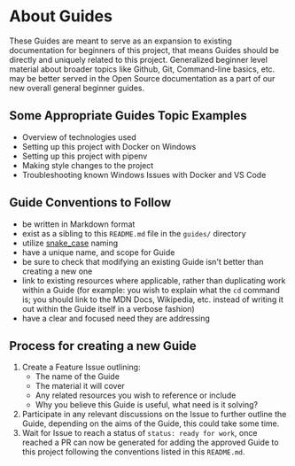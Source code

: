 # About Guides
These Guides are meant to serve as an expansion to existing documentation for
beginners of this project, that means Guides should be directly and uniquely
related to this project. Generalized beginner level material about broader
topics like Github, Git, Command-line basics, etc. may be better served in the
Open Source documentation as a part of our new overall general beginner guides.

## Some Appropriate Guides Topic Examples
- Overview of technologies used
- Setting up this project with Docker on Windows
- Setting up this project with pipenv
- Making style changes to the project
- Troubleshooting known Windows Issues with Docker and VS Code


## Guide Conventions to Follow
- be written in Markdown format
- exist as a sibling to this `README.md` file in the `guides/` directory
- utilize [snake_case](https://en.wikipedia.org/wiki/Snake_case) naming
- have a unique name, and scope for Guide
- be sure to check that modifying an existing Guide isn't better than creating a new one
- link to existing resources where applicable, rather than duplicating work within
 a Guide (for example: you wish to explain what the `cd` command is; you should
 link to the MDN Docs, Wikipedia, etc. instead of writing it out within the Guide
 itself in a verbose fashion)
- have a clear and focused need they are addressing

## Process for creating a new Guide
1. Create a Feature Issue outlining:
   - The name of the Guide
   - The material it will cover
   - Any related resources you wish to reference or include
   - Why you believe this Guide is useful, what need is it solving?
2. Participate in any relevant discussions on the Issue to further outline the Guide, depending on the aims of the Guide, this could take some time.
3. Wait for Issue to reach a status of `status: ready for work`, once reached a PR can now be generated for adding the approved Guide to this project following the conventions listed in this `README.md`.
